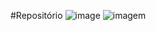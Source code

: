 #Repositório
![image](https://github.com/VitorASK/aula-reposit-ria-VitorKaneko/blob/main/Jellyfish.jpg)
![imagem](https://github.com/VitorASK/aula-reposit-ria-VitorKaneko/blob/main/Desert.jpg)
